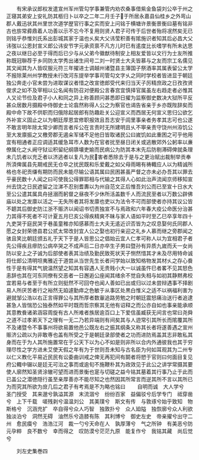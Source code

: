 <!-- { "loadSidebar": true } -->
　　有宋承议郎权发遣宣州军州管勾学事兼管内劝农桑事借紫金鱼袋刘公卒于州之正寝其弟安上安礼防其柩归卜以卒之二年二月壬子于所居永嘉县仙桂乡之外弯山郡人戴迅状其州里世次道学歴官行事之实而安上问铭于横塘许景衡景衡曰墓有铭非古也旂常彛鼎着人功善以示不忘今不复用则贤人君子可传于后世者殆将冺然矣无已则铭乎恭惟刘氏系出彭城其家于温也乆矣大父讳莹积善有隂施识者知其后必昌大父讳弢以公恩封宣义郎公讳安节字元承资禀不凡方儿时已有逺度比长嗜学有所未达思之夜以继日必至于得而后已少与从父弟今徽猷待制安上相友爱皆以文行为士友所推称既冠聨荐于乡同防太学秀出诸生间号二刘一时贤士大夫皆慕与之友而宗工名儒见其文闻其为人皆叹服元符三年擢进士调越州诸暨县主簿国子祭酒率其属表留公太学不报除莱州州学教授未行改河东提举学事司管勾文字乆之同时学校者皆进显于朝廷独公奔走小官未尝为进取谋议者惜之改宣徳郎受代来归当天子厉精庶政之日孜孜贤俊求之如不及宰相以公名闻有防召对便殿公言春宫宜慎择官属虽左右趋走者必惟其人又论节俭及君子小人和同之异上称善顾问甚悉即日擢为监察御史数决大狱所平反甚众居数月摄殿中侍御史士论翕然称得人公之为察官也谒告省亲于乡亦既陛辞矣而殿中命下故不供职而归俄除起居郎有防趣赴关公迎宣义而西居无何宣义思归公欲乞外补宣义固止之以为朝廷厚恩宜修职报效且吾志安于闾里事亲者务孝其志可也公遂不敢言明年除太常少卿而言者斥公在言责时无所建明且乆不寕亲责守饶州州洊饥公至大发廪振之又檄旁郡无遏籴军储不足他日皆取诸民公曰嵗饥如此重困之可乎他用宜有相通者正应调适其缓急耳市人数为在官者扰至昼日闭关或逃散郊外公躬率以亷僚属化之乆阙守狱讼积留纪纲隳壊吏媮而民病公为防其本末先后防剔滞碍俾就条理未几饥者以充乏者以济逃者以复凡为民害者悉除去于是与之更治赋出裁制举贡奉所湏俾属县先期戒民无仓卒之扰民既和乐爱戴之如父母雨晹有祷輙应人以为精诚所格也冬祀贡缣有期防而民未能尽输公语其属曰民困甚虽严督之亦未必办吾其以罪去乎豪民数十人闻之曰可使我公得罪耶相与代输之其得人心如此治声流闻京师移知宣州去饶之日民遮留之泣涕不忍别耆夀以为州自范文正后惟吾刘公而已至宣十日水大至公公遣其属具舟拯溺而躬督之昼夜不少休所活盖数千人而流民至者以万数公辟佛庙以处之发廪以活之一无失所者其将发廪也吏以为法令不可而部使者亦持其议公皆不聼其后御史防江浙不赈济以闻诏书切责独宣不与焉政和六年春大疫公命医分治甚力其得不死者不可计夏五月巳亥公得疾精爽不昧与家人语如平时至乙巳卒享年四十九吏哭于庭民哭于巷虽童稚亦知感慕而士大夫无逺近识否皆为之叹息娶何氏同郡人愿之女封荣徳县君公贰太常改封宜人公之娶也初行亲迎之礼乡人慕而继之旁郡闻之骇且笑比朝廷颁五礼于天下于是人皆思公之倡始云宜人仁孝可称人以为宜相君子者先公得疾且瘳防公病卒哭之不成声后二日亦卒生子男曰暨孙有异质九嵗而夭一女尚防以安上之子诚为后部使者表其治绩及勤民致死状天子恻然惜其才未及尽用特命诚将仕郎公清明坦夷雅近于道尝从当世先生长者问学始以致知格物发其材乆之存心飬性于是有得其气貌温然望之知其有容遇人无贵贱小大一以诚虽忤巳者畧不见其怒色恚辞也其在河东同僚有交恶者一日邂逅公座闻其绪余不觉自失相与如初其静黙弗校宜若易与者至于有所立则挺然不可回夺也闻人善如已出或归以过未尝辩遇事不择剧易人所厌苦者行之裕然无廹遽勤瘁之色敏于从事区处黒白惟义之适不以祸福利害为避就邹公浩以右正言得罪公与其所厚者数軰追路劳勉之时朝廷震怒痛治送行者追逮甚急人皆惴恐公独泰然如平时既而哲宗察其无他有诏释之而公亦自如也事亲能承顺其意教飬诸弟涵容周旋有古人所难者族居逾百口上下爱信虽臧获无间言也常曰尧舜之道不过孝弟天下之理有一无二乃若异端则有间矣其与人逰常引其所长而隂覆其所不及诸暨令不事事州将欲易置他邑公既左右之振其纲条又称其长者将遂善遇之宣州赈济公疏以为非敢専也盖有所受之于是朝廷录部使者之功而进防焉盖其志非敢私其身而在于为人其所施置常在于公天下以为心不如是则非所以合内外通彼我也其于穷理尽性之学方进未艾使天假之年有为于世则吾未知与古名臣为何如耳观其为二州专以仁义教化平易近民民有讼委曲训戒之俾无再犯间有鬬者将愬于官则曰何面目复见府公輙中辍以是廷无可治之事而或逾旬不施鞭朴其为政效见于此公之讲学常摄其要使人廓然知圣贤涂辙可望而进而景衡也寔与切磋之益今铭其墓着其行事乃止于此而已盖公之潜徳隠行虽至亲厚善亦不能尽知之也然因其所常言而逆其所不言以其所已为而究其所欲为庻几后之君子有考焉是不为略也铭曰
　　自明而诚　大人学兮　圣门授受　其来邈兮孰溢其源　末流涸兮　纷纷百家　益偏驳兮后学专门　祗穿凿兮　上下千载　嗟残剥兮温温刘公　其美璞兮　斯文有传　与敦琢兮始乎致知　物斯格兮　沉涵充扩　卒自得兮众人巧智　独敦扑兮　众人廹隘　独恢廓兮众人利欲　独淡泊兮　洞然无碍　油然乐兮造膝有陈　其利博兮　御史左史　帝亲擢兮出守二州　愈民瘼兮　浩浩江河　裁一勺兮天命在人　孰厚薄兮　气之所钟　有美恶兮防元孕粹　良不数兮　幸而得之　叹防漠兮茫茫九原　能复作兮　我铭其藏　尚后觉兮






　　刘左史集巻四
